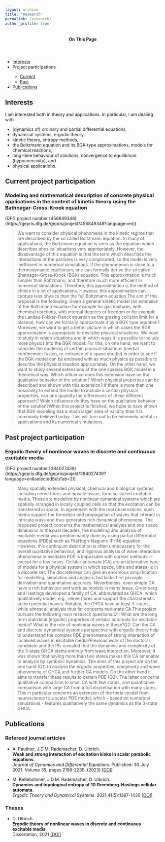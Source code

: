 ```yaml
---
layout: archive
title: "Research"
permalink: /research/
author_profile: true
---
```



<aside class="sidebar__right ">
           <nav class="toc">
                      <header><h4 class="nav__title">
                                 On This Page
                      </h4>
                      </header>
                      <ul class="toc__menu">
                                 <li><a href="#interests">Interests</a></li>
                                 <li>Project participations</li>
                                 <ul class="toc__menu">
                                 <li><a href="#currentprojects">Current</a></li>
                                 <li><a href="#pastprojects">Past</a></li>
                                 </ul>
                                 <li><a href="#publications">Publications</a></li>
                      </ul>
           </nav>
</aside>

           
<h2 id="interests">Interests</h2>
I am interested both in theory and applications. In particular, I am dealing with
<ul>
<li>(dynamics of) ordinary and partial differential equations,</li>
<li>dynamical systems, ergodic theory,</li>
<li>kinetic theory, entropy methods,</li>
<li>the Boltzmann equation and its BGK-type approximations, models for chemical reactions,</li>
<li>long-time behaviour of solutions, convergence to equilibrium (hypocoercivity), and</li>
<li>physical applications.</li>
</ul>

<h2 id="currentprojects">Current project participation</h2>
<h3>Modeling and mathematical description of concrete physical applications in the context of kinetic theory using the Bathnagar-Gross-Krook equation</h3>
(DFG project number [456849348](https://gepris.dfg.de/gepris/projekt/456849348?language=en))   

> We want to consider physical phenomena in the kinetic regime that are described by the so called Boltzmann equation. In many of applications, the Boltzmann equation is seen as the equation which describes physical situations very appropriately. However, the disadvantage of this equation is that the term which describes the interactions of the particles is very complicated, so the model is very inefficient in numerical simulations. If the phenomenon is close to a thermodynamic equilibrium, one can formally derive the so called Bhatnagar-Gross-Krook (BGK) equation. This approximation is much simpler than Boltzmann, and therefore much more efficient in numerical simulations. Therefore, this approximation is the method of choice in a lot of applications. However, this approximation can capture less physics than the full Boltzmann equation.The aim of this proposal is the following. Given a general kinetic model (an extension of the Boltzmann equation for example for gas mixtures, with chemical reactions, with internal degrees of freedom or for example the Landau-Fokker-Planck equation as the grazing collision limit for a plasma), how can we formally approximate it by a BGK type equation? Moreover, we want to get a better picture in which cases the BGK approximation is appropriate to describe physical situations. We want to study in which situations and in which ways it is possible to include more physics into the BGK model. For this, on one hand, we want to consider the modeling of certain physical situations (inertial confinement fusion, re-entrance of a space shuttle) in order to see if the BGK model can be endowed with as much physics as possible to describe the physical situation appropriately. On the other hand, we want to study several extensions of the one species BGK model in a theoretical way. Which influence does this extension have on the qualitative behavior of the solution? Which physical properties can be described and shown with this extension? If there is more than one possibility to extend the model to include a certain physical properties, can one quantify the differences of these different approach? Which influence do they have on the qualitative behavior of the solution?When this project is finished, we hope to have shown that BGK modeling has a much larger area of validity than it is commonly believed today. This will turn out to be extremely useful in applications and its numerical simulations.
           
<h2 id="pastprojects">Past project participation</h2>
<h3>Ergodic theory of nonlinear waves in discrete and continuous excitable media</h3>
(DFG project number [384027439](https://gepris.dfg.de/gepris/projekt/384027439?language=en&selectedSubTab=2)) 

> Many spatially extended physical, chemical and biological systems, including nerve fibres and muscle tissue, form so-called excitable media. These are modelled by nonlinear dynamical systems which are spatially arranged in locally coupled cells so that the excitation can be transferred in space. In agreement with the real observations, such media support the formation and propagation of waves that interact in intricate ways and thus generates rich dynamical phenomena. The proposed project concerns the mathematical analysis and one space dimension.In the past decades, the modelling and analysis of excitable media was predominantly done by using partial differential equations (PDEs) such as FitzHugh-Nagumo (FHN) equation. However, this continuum description is often unnecessary for the overall qualitative behaviour, and rigorous analysis of wave interaction phenomena in excitable PDE is impossible with current methods -- except for a few cases. Cellular automata (CA) are an alternative type of models for a physical system in which space, time and states lie in a discrete set. The discreteness can give an enormous simplification for modelling, simulation and analysis, but lacks first principle derivation and quantitative accuracy. Nevertheless, even simple CA have a rich behaviour and work as models in many areas. Greenberg and Hastings developed a family of CA, abbreviated as GHCA, which qualitatively model, e.g., nerve fibres and support the characteristic action potential waves. Notably, the GHCA have at least 3-states, while almost all analysis thus far concerns two-state CA.This project pursues the following main research questions:Q1: What are the long term statistical (ergodic) properties of cellular automata for excitable media? What is the role of nonlinear waves in these?Q2: Can the CA and discrete dynamical systems perspective with ergodic theory help to understand the complex PDE phenomena of strong interaction of localised waves in excitable media?Previous work of the doctoral candidate and the PIs revealed that the dynamics and complexity of the 3-state GHCA stems entirely from wave interaction. Moreover, it was shown that having more than two states makes this CA amenable to analysis by symbolic dynamics. The aims of this project are on the one hand (Q1) to analyse the ergodic properties, complexity and wave phenomena of GHCA and further CA models. On the other hand it aims to transfer these results to certain PDE (Q2). The latter concerns qualitative comparison to small CA with few states, and quantitative comparison with large CA from a full discretisation with many states. This in particular concerns an extension of the theta-model from neuroscience to a scalar PDE model, which - based on numerical simulations - features qualitatively the same dynamics as the 3-state GHCA.

<h2 id="publications">Publications</h2>
<h3>Refereed journal articles</h3>

- A. Pauthier, J.D.M. Rademacher, D. Ulbrich.<br>
**Weak and strong interaction of excitation kinks in scalar parabolic equations**.<br>
*Journal of Dynamics and Differential Equations*. Published: 30 July 2021; Volume 35, pages 2199-2235, (2023) [[DOI]](https://doi.org/10.1007/s10884-021-10040-2)

 - M. Keßeböhmer, J.D.M. Rademacher, D. Ulbrich.<br>
**Dynamics and topological entropy of 1D Greenberg-Hastings cellular automata**.<br>
*Ergodic Theory and Dynamical Systems*. 2021;41(5):1397-1430 [[DOI]](https://doi.org/10.1017/etds.2020.18)

<h3>Theses</h3>

 - D. Ulbrich.<br>
**Ergodic theory of nonlinear waves in discrete and continuous excitable media**.<br>
Dissertation, 2021 [[DOI]](https://media.suub.uni-bremen.de/handle/elib/5257) 



